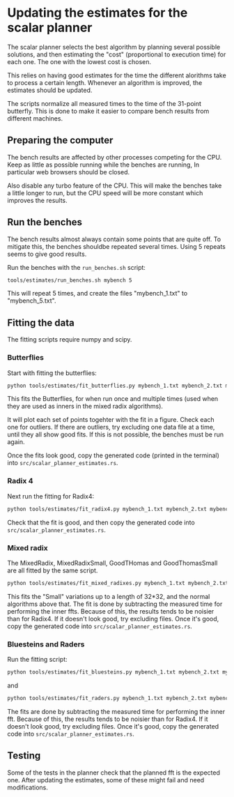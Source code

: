 # Updating the estimates for the scalar planner

The scalar planner selects the best algorithm by planning several possible solutions, and then estimating the "cost" (proportional to execution time) for each one. The one with the lowest cost is chosen.

This relies on having good estimates for the time the different alorithms take to process a certain length. Whenever an algorithm is improved, the estimates should be updated.

The scripts normalize all measured times to the time of the 31-point butterfly. This is done to make it easier to compare bench results from different machines. 

## Preparing the computer
The bench results are affected by other processes competing for the CPU. Keep as little as possible running while the benches are running, In particular web browsers should be closed.

Also disable any turbo feature of the CPU. This will make the benches take a little longer to run, but the CPU speed will be more constant which improves the results.

## Run the benches
The bench results almost always contain some points that are quite off. To mitigate this, the benches shouldbe repeated several times. Using 5 repeats seems to give good results.

Run the benches with the `run_benches.sh` script:
```sh
tools/estimates/run_benches.sh mybench 5
```

This will repeat 5 times, and create the files "mybench_1.txt" to "mybench_5.txt".

## Fitting the data
 
The fitting scripts require numpy and scipy.

### Butterflies

Start with fitting the butterflies:
```sh
python tools/estimates/fit_butterflies.py mybench_1.txt mybench_2.txt mybench_3.txt mybench_4.txt mybench_5.txt
```

This fits the Butterflies, for when run once and multiple times (used when they are used as inners in the mixed radix algorithms).

It will plot each set of points togehter with the fit in a figure. Check each one for outliers. If there are outliers, try excluding one data file at a time, until they all show good fits. If this is not possible, the benches must be run again.

Once the fits look good, copy the generated code (printed in the terminal) into `src/scalar_planner_estimates.rs`.

### Radix 4
Next run the fitting for Radix4:
```sh
python tools/estimates/fit_radix4.py mybench_1.txt mybench_2.txt mybench_3.txt mybench_4.txt mybench_5.txt
```

Check that the fit is good, and then copy the generated code into `src/scalar_planner_estimates.rs`.

### Mixed radix
The MixedRadix, MixedRadixSmall, GoodTHomas and GoodThomasSmall are all fitted by the same script.

```sh
python tools/estimates/fit_mixed_radixes.py mybench_1.txt mybench_2.txt mybench_3.txt mybench_4.txt mybench_5.txt
```

This fits the "Small" variations up to a length of 32*32, and the normal algorithms above that.
The fit is done by subtracting the measured time for performing the inner ffts. Because of this, the results tends to be noisier than for Radix4. If it doesn't look good, try excluding files. Once it's good, copy the generated code into `src/scalar_planner_estimates.rs`.

### Bluesteins and Raders
Run the fitting script:

```sh
python tools/estimates/fit_bluesteins.py mybench_1.txt mybench_2.txt mybench_3.txt mybench_4.txt mybench_5.txt
```
and
```sh
python tools/estimates/fit_raders.py mybench_1.txt mybench_2.txt mybench_3.txt mybench_4.txt mybench_5.txt
```

The fits are done by subtracting the measured time for performing the inner fft. Because of this, the results tends to be noisier than for Radix4. If it doesn't look good, try excluding files. Once it's good, copy the generated code into `src/scalar_planner_estimates.rs`.

## Testing

Some of the tests in the planner check that the planned fft is the expected one. After updating the estimates, some of these might fail and need modifications.

